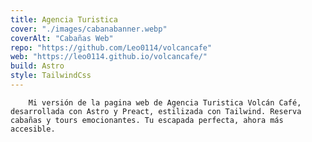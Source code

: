 ```yaml
---
title: Agencia Turistica
cover: "./images/cabanabanner.webp"
coverAlt: "Cabañas Web"
repo: "https://github.com/Leo0114/volcancafe"
web: "https://leo0114.github.io/volcancafe/"
build: Astro
style: TailwindCss
---
```


        Mi versión de la pagina web de Agencia Turistica Volcán Café, desarrollada con Astro y Preact, estilizada con Tailwind. Reserva cabañas y tours emocionantes. Tu escapada perfecta, ahora más accesible.
